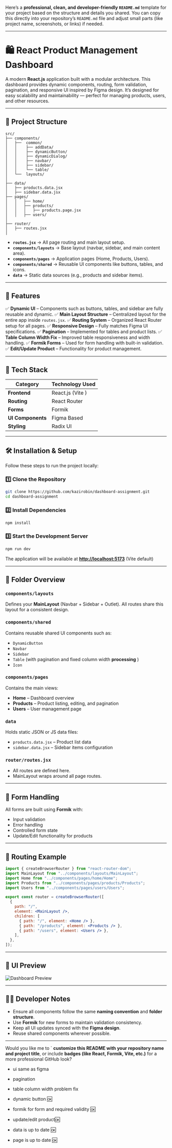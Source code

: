 Here’s a **professional, clean, and developer-friendly `README.md`** template for your project based on the structure and details you shared.
You can copy this directly into your repository’s `README.md` file and adjust small parts (like project name, screenshots, or links) if needed.

---

# 🛍️ React Product Management Dashboard

A modern **React.js** application built with a modular architecture.
This dashboard provides dynamic components, routing, form validation, pagination, and responsive UI inspired by Figma design.
It’s designed for easy scalability and maintainability — perfect for managing products, users, and other resources.

---

## 📁 Project Structure

```
src/
├── components/
│   ├──  common/
│   │    ├── addData/
│   │    ├── dynamicButton/
│   │    ├── dynamicDialog/
│   │    ├── navbar/
│   │    ├── sidebar/
│   │    └── table/
│   └──  layouts/
│
├── data/
│   ├── products.data.jsx
│   ├── sidebar.data.jsx
├── pages/
│   │   ├── home/
│   │   ├── products/
│   │   │   ├── products.page.jsx  
│   │   ├── users/
│
├── router/
│   ├── routes.jsx
│
```

* **`routes.jsx`** → All page routing and main layout setup.
* **`components/layouts`** → Base layout (navbar, sidebar, and main content area).
* **`components/pages`** → Application pages (Home, Products, Users).
* **`components/shared`** → Reusable UI components like buttons, tables, and icons.
* **`data`** → Static data sources (e.g., products and sidebar items).

---

## 🚀 Features

✅ **Dynamic UI** – Components such as buttons, tables, and sidebar are fully reusable and dynamic.
✅ **Main Layout Structure** – Centralized layout for the entire app inside `routes.jsx`.
✅ **Routing System** – Organized React Router setup for all pages.
✅ **Responsive Design** – Fully matches Figma UI specifications.
✅ **Pagination** – Implemented for tables and product lists.
✅ **Table Column Width Fix** – Improved table responsiveness and width handling.
✅ **Formik Forms** – Used for form handling with built-in validation.
✅ **Edit/Update Product** – Functionality for product management.

---

## 🧩 Tech Stack

| Category             | Technology Used                              |
| -------------------- | -------------------------------------------- |
| **Frontend**         | React.js (Vite )                             |
| **Routing**          | React Router                                 |
| **Forms**            | Formik                                       |
| **UI Components**    | Figma Based                                  |
| **Styling**          | Radix UI                                     |

---

## 🛠️ Installation & Setup

Follow these steps to run the project locally:

### 1️⃣ Clone the Repository

```bash
git clone https://github.com/kazirobin/dashboard-assignment.git
cd dashboard-assignment
```

### 2️⃣ Install Dependencies

```bash
npm install
```

### 3️⃣ Start the Development Server

```bash
npm run dev
```

The application will be available at **[http://localhost:5173](http://localhost:5173)** (Vite default) 

---

## 🧱 Folder Overview

### `components/layouts`

Defines your **MainLayout** (Navbar + Sidebar + Outlet).
All routes share this layout for a consistent design.

### `components/shared`

Contains reusable shared UI components such as:

* `DynamicButton`
* `Navbar`
* `Sidebar`
* `Table` (with pagination and fixed column width **processing** )
* `Icon`

### `components/pages`

Contains the main views:

* **Home** – Dashboard overview
* **Products** – Product listing, editing, and pagination
* **Users** – User management page

### `data`

Holds static JSON or JS data files:

* `products.data.jsx` – Product list data
* `sidebar.data.jsx` – Sidebar items configuration

### `router/routes.jsx`

* All routes are defined here.
* MainLayout wraps around all page routes.

---

## 🧮 Form Handling

All forms are built using **Formik** with:

* Input validation
* Error handling
* Controlled form state
* Update/Edit functionality for products

---

## 🧭 Routing Example

```jsx
import { createBrowserRouter } from "react-router-dom";
import MainLayout from "../components/layouts/MainLayout";
import Home from "../components/pages/home/Home";
import Products from "../components/pages/products/Products";
import Users from "../components/pages/users/Users";

export const router = createBrowserRouter([
  {
    path: "/",
    element: <MainLayout />,
    children: [
      { path: "/", element: <Home /> },
      { path: "/products", element: <Products /> },
      { path: "/users", element: <Users /> },
    ],
  },
]);
```

---

## 📸 UI Preview


![Dashboard Preview](./dashboard-preview.png)


---

## 🧑‍💻 Developer Notes

* Ensure all components follow the same **naming convention** and **folder structure**.
* Use **Formik** for new forms to maintain validation consistency.
* Keep all UI updates synced with the **Figma design**.
* Reuse shared components wherever possible.


---

 Would you like me to `
 **customize this README with your repository name and project title**,
 or include 
 **badges (like React, Formik, Vite, etc.)** 
 for a more professional GitHub look?

- ui same as figma
- pagination 
- table column width problem fix 


- dynamic button 🆗
- formik for form and required validity 🆗
- update/edit product🆗
- data is up to date 🆗
- page is up to date 🆗
